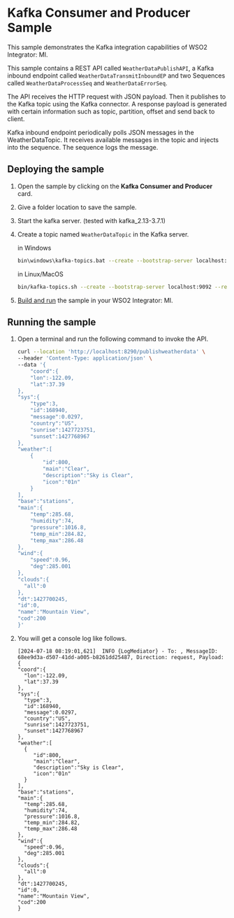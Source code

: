 # Kafka Consumer and Producer Sample

This sample demonstrates the Kafka integration capabilities of WSO2 Integrator: MI.

This sample contains a REST API called `WeatherDataPublishAPI`, a Kafka inbound endpoint called `WeatherDataTransmitInboundEP` and two Sequences called `WeatherDataProcessSeq` and  `WeatherDataErrorSeq`.

The API receives the HTTP request with JSON payload. Then it publishes to the Kafka topic using the Kafka connector. A response payload is generated with certain information such as topic, partition, offset and send back to client.

Kafka inbound endpoint periodically polls JSON messages in the WeatherDataTopic. It receives available messages in the topic and injects into the sequence. The sequence logs the message.

## Deploying the sample

1.  Open the sample by clicking on the **Kafka Consumer and Producer** card.
2.  Give a folder location to save the sample.
3.  Start the kafka server. (tested with kafka_2.13-3.7.1)
4.  Create a topic named `WeatherDataTopic` in the Kafka server.

    in Windows

    ```bash
    bin\windows\kafka-topics.bat --create --bootstrap-server localhost:9092 --replication-factor 1 --partitions 1 --topic weatherdatatopic
    ```
    in Linux/MacOS

    ```bash
    bin/kafka-topics.sh --create --bootstrap-server localhost:9092 --replication-factor 1 --partitions 1 --topic weatherdatatopic
    ```
    
5. [Build and run]({{base_path}}/develop/deploy-artifacts#build-and-run) the sample in your WSO2 Integrator: MI.

## Running the sample

1. Open a terminal and run the following command to invoke the API.

    ```bash
    curl --location 'http://localhost:8290/publishweatherdata' \
    --header 'Content-Type: application/json' \
    --data '{
        "coord":{
        "lon":-122.09,
        "lat":37.39
    },
    "sys":{
        "type":3,
        "id":168940,
        "message":0.0297,
        "country":"US",
        "sunrise":1427723751,
        "sunset":1427768967
    },
    "weather":[
        {
            "id":800,
            "main":"Clear",
            "description":"Sky is Clear",
            "icon":"01n"
        }
    ],
    "base":"stations",
    "main":{
        "temp":285.68,
        "humidity":74,
        "pressure":1016.8,
        "temp_min":284.82,
        "temp_max":286.48
    },
    "wind":{
        "speed":0.96,
        "deg":285.001
    },
    "clouds":{
      "all":0
    },
    "dt":1427700245,
    "id":0,
    "name":"Mountain View",
    "cod":200
    }'
    ```

2. You will get a console log like follows. 
    
    ```
    [2024-07-18 08:19:01,621]  INFO {LogMediator} - To: , MessageID: 68ee9d3a-d507-41dd-a005-b8261dd25487, Direction: request, Payload: {
    "coord":{
      "lon":-122.09,
      "lat":37.39
    },
    "sys":{
      "type":3,
      "id":168940,
      "message":0.0297,
      "country":"US",
      "sunrise":1427723751,
      "sunset":1427768967
    },
    "weather":[
      {
         "id":800,
         "main":"Clear",
         "description":"Sky is Clear",
         "icon":"01n"
      }
    ],
    "base":"stations",
    "main":{
      "temp":285.68,
      "humidity":74,
      "pressure":1016.8,
      "temp_min":284.82,
      "temp_max":286.48
    },
    "wind":{
      "speed":0.96,
      "deg":285.001
    },
    "clouds":{
      "all":0
    },
    "dt":1427700245,
    "id":0,
    "name":"Mountain View",
    "cod":200
    }
    ```